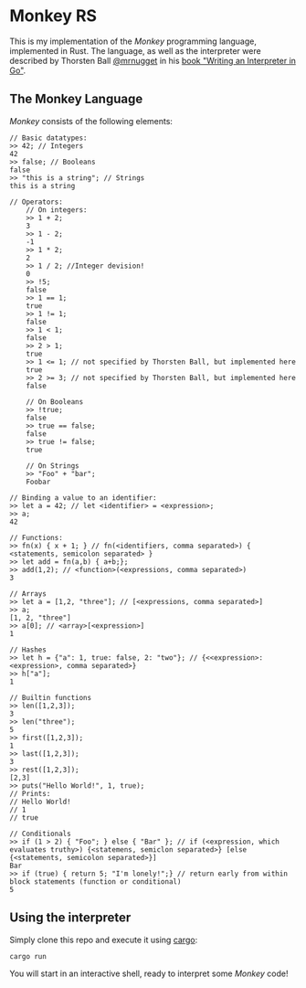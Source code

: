 # Monkey RS
This is my implementation of the _Monkey_ programming language, implemented in Rust.
The language, as well as the interpreter were described by Thorsten Ball [@mrnugget](https://github.com/mrnugget) 
in his [book "Writing an Interpreter in Go"](https://www.interpreterbook.com).

## The Monkey Language
_Monkey_ consists of the following elements:
```
// Basic datatypes:
>> 42; // Integers
42
>> false; // Booleans 
false
>> "this is a string"; // Strings
this is a string

// Operators:
    // On integers:
    >> 1 + 2;
    3
    >> 1 - 2;
    -1
    >> 1 * 2;
    2
    >> 1 / 2; //Integer devision!
    0
    >> !5; 
    false
    >> 1 == 1;
    true
    >> 1 != 1;
    false
    >> 1 < 1;
    false
    >> 2 > 1;
    true
    >> 1 <= 1; // not specified by Thorsten Ball, but implemented here
    true
    >> 2 >= 3; // not specified by Thorsten Ball, but implemented here
    false
    
    // On Booleans
    >> !true;
    false
    >> true == false;
    false
    >> true != false;
    true
    
    // On Strings
    >> "Foo" + "bar";
    Foobar

// Binding a value to an identifier:
>> let a = 42; // let <identifier> = <expression>;
>> a;
42

// Functions:
>> fn(x) { x + 1; } // fn(<identifiers, comma separated>) { <statements, semicolon separated> }
>> let add = fn(a,b) { a+b;};
>> add(1,2); // <function>(<expressions, comma separated>)
3

// Arrays
>> let a = [1,2, "three"]; // [<expressions, comma separated>]
>> a;
[1, 2, "three"]
>> a[0]; // <array>[<expression>]
1

// Hashes
>> let h = {"a": 1, true: false, 2: "two"}; // {<<expression>:<expression>, comma separated>}
>> h["a"];
1

// Builtin functions
>> len([1,2,3]);
3
>> len("three");
5
>> first([1,2,3]);
1
>> last([1,2,3]);
3
>> rest([1,2,3]);
[2,3]
>> puts("Hello World!", 1, true);
// Prints:
// Hello World!
// 1
// true

// Conditionals
>> if (1 > 2) { "Foo"; } else { "Bar" }; // if (<expression, which evaluates truthy>) {<statemens, semiclon separated>} [else {<statements, semicolon separated>}]
Bar
>> if (true) { return 5; "I'm lonely!";} // return early from within block statements (function or conditional)
5
```

## Using the interpreter
Simply clone this repo and execute it using [cargo](https://www.rust-lang.org/learn/get-started):
```bash
cargo run
```
You will start in an interactive shell, ready to interpret some _Monkey_ code!